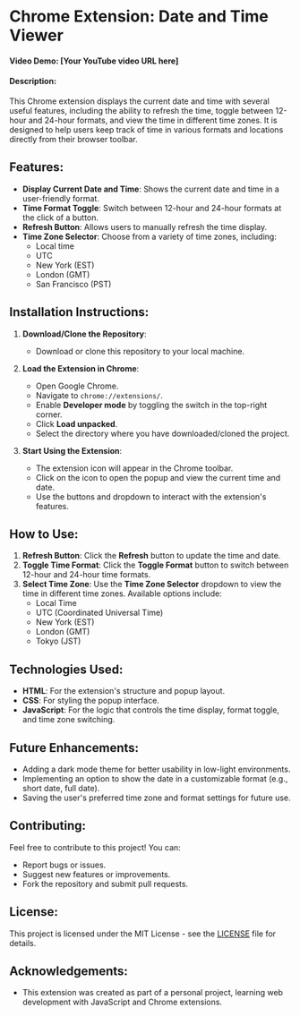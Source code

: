 # Chrome Extension: Date and Time Viewer

#### Video Demo: [Your YouTube video URL here]

#### Description:
This Chrome extension displays the current date and time with several useful features, including the ability to refresh the time, toggle between 12-hour and 24-hour formats, and view the time in different time zones. It is designed to help users keep track of time in various formats and locations directly from their browser toolbar.

## Features:
- **Display Current Date and Time**: Shows the current date and time in a user-friendly format.
- **Time Format Toggle**: Switch between 12-hour and 24-hour formats at the click of a button.
- **Refresh Button**: Allows users to manually refresh the time display.
- **Time Zone Selector**: Choose from a variety of time zones, including:
  - Local time
  - UTC
  - New York (EST)
  - London (GMT)
  - San Francisco (PST)

## Installation Instructions:

1. **Download/Clone the Repository**:
   - Download or clone this repository to your local machine.

2. **Load the Extension in Chrome**:
   - Open Google Chrome.
   - Navigate to `chrome://extensions/`.
   - Enable **Developer mode** by toggling the switch in the top-right corner.
   - Click **Load unpacked**.
   - Select the directory where you have downloaded/cloned the project.

3. **Start Using the Extension**:
   - The extension icon will appear in the Chrome toolbar.
   - Click on the icon to open the popup and view the current time and date.
   - Use the buttons and dropdown to interact with the extension's features.

## How to Use:
1. **Refresh Button**: Click the **Refresh** button to update the time and date.
2. **Toggle Time Format**: Click the **Toggle Format** button to switch between 12-hour and 24-hour time formats.
3. **Select Time Zone**: Use the **Time Zone Selector** dropdown to view the time in different time zones. Available options include:
   - Local Time
   - UTC (Coordinated Universal Time)
   - New York (EST)
   - London (GMT)
   - Tokyo (JST)

## Technologies Used:
- **HTML**: For the extension's structure and popup layout.
- **CSS**: For styling the popup interface.
- **JavaScript**: For the logic that controls the time display, format toggle, and time zone switching.

## Future Enhancements:
- Adding a dark mode theme for better usability in low-light environments.
- Implementing an option to show the date in a customizable format (e.g., short date, full date).
- Saving the user's preferred time zone and format settings for future use.

## Contributing:
Feel free to contribute to this project! You can:
- Report bugs or issues.
- Suggest new features or improvements.
- Fork the repository and submit pull requests.

## License:
This project is licensed under the MIT License - see the [LICENSE](LICENSE) file for details.

## Acknowledgements:
- This extension was created as part of a personal project, learning web development with JavaScript and Chrome extensions.
